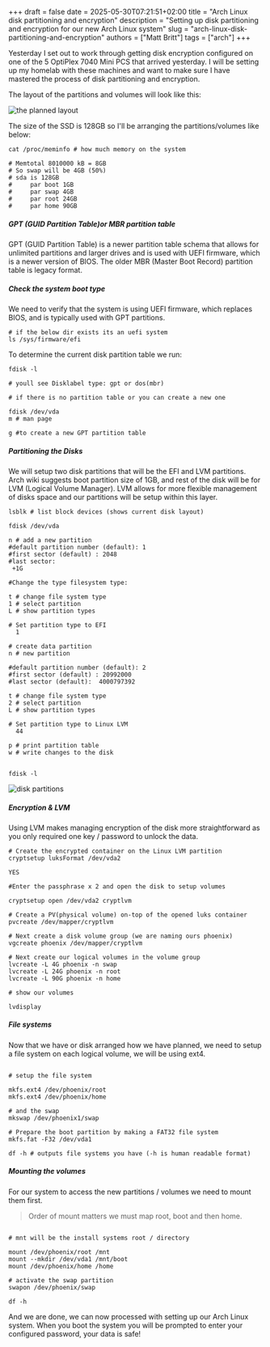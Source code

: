 +++ 
draft = false
date = 2025-05-30T07:21:51+02:00
title = "Arch Linux disk partitioning and encryption"
description = "Setting up disk partitioning and encryption for our new Arch Linux system"
slug = "arch-linux-disk-partitioning-and-encryption"
authors = ["Matt Britt"]
tags = ["arch"]
+++

Yesterday I set out to work through getting disk encryption configured on one of the 5 OptiPlex 7040 Mini PCS that arrived yesterday. I will be setting up my homelab with these machines and want to make sure I have mastered the process of disk partitioning and encryption.

The layout of the partitions and volumes will look like this:

![the planned layout](/posts/arch-linux-disk-partitioning-and-encryption/plan.png)

The size of the SSD is 128GB so I'll be arranging the partitions/volumes like below:

```shell
cat /proc/meminfo # how much memory on the system
```

```text
# Memtotal 8010000 kB = 8GB
# So swap will be 4GB (50%)
# sda is 128GB
#     par boot 1GB
#     par swap 4GB
#     par root 24GB
#     par home 90GB
```

##### GPT (GUID Partition Table)or MBR  partition table

GPT (GUID Partition Table) is a newer partition table schema that allows for unlimited partitions and larger drives and is used with UEFI firmware, which is a newer version of BIOS. The older MBR (Master Boot Record) partition table is legacy format.

##### Check the system boot type

We need to verify that the system is using UEFI firmware, which replaces BIOS, and is typically used with GPT partitions.

```shell
# if the below dir exists its an uefi system
ls /sys/firmware/efi
```

To determine the current disk partition table we run:

```shell
fdisk -l

# youll see Disklabel type: gpt or dos(mbr)

# if there is no partition table or you can create a new one

fdisk /dev/vda
m # man page

g #to create a new GPT partition table
```

##### Partitioning the Disks

We will setup two disk partitions that will be the EFI and LVM partitions. Arch wiki suggests boot partition size of 1GB, and rest of the disk will be for LVM (Logical Volume Manager). LVM allows for more flexible management of disks space and our partitions will be setup within this layer.

```shell
lsblk # list block devices (shows current disk layout)

fdisk /dev/vda

n # add a new partition
#default partition number (default): 1
#first sector (default) : 2048
#last sector: 
 +1G

#Change the type filesystem type:

t # change file system type
1 # select partition 
L # show partition types

# Set partition type to EFI
  1

# create data partition
n # new partition

#default partition number (default): 2
#first sector (default) : 20992000
#last sector (default):  4000797392

t # change file system type
2 # select partition 
L # show partition types

# Set partition type to Linux LVM 
  44
  
p # print partition table  
w # write changes to the disk


```

```shell
fdisk -l
```

![disk partitions](/posts/arch-linux-disk-partitioning-and-encryption/disk.png)

##### Encryption & LVM

Using LVM makes managing encryption of the disk more straightforward as you only required one key / password to unlock the data.

```shell
# Create the encrypted container on the Linux LVM partition
cryptsetup luksFormat /dev/vda2

YES

#Enter the passphrase x 2 and open the disk to setup volumes

cryptsetup open /dev/vda2 cryptlvm

# Create a PV(physical volume) on-top of the opened luks container
pvcreate /dev/mapper/cryptlvm

# Next create a disk volume group (we are naming ours phoenix)
vgcreate phoenix /dev/mapper/cryptlvm

# Next create our logical volumes in the volume group
lvcreate -L 4G phoenix -n swap 
lvcreate -L 24G phoenix -n root 
lvcreate -L 90G phoenix -n home 

# show our volumes

lvdisplay

```

##### File systems

Now that we have or disk arranged how we have planned, we need to setup a file system on each logical volume, we will be using ext4.

```shell

# setup the file system

mkfs.ext4 /dev/phoenix/root
mkfs.ext4 /dev/phoenix/home

# and the swap
mkswap /dev/phoenix1/swap

# Prepare the boot partition by making a FAT32 file system
mkfs.fat -F32 /dev/vda1

df -h # outputs file systems you have (-h is human readable format)
```

##### Mounting the volumes

For our system to access the new partitions / volumes we need to mount them first.

> Order of mount matters we must map root, boot  and then home.

```shell

# mnt will be the install systems root / directory

mount /dev/phoenix/root /mnt
mount --mkdir /dev/vda1 /mnt/boot 
mount /dev/phoenix/home /home

# activate the swap partition
swapon /dev/phoenix/swap

df -h
```

And we are done, we can now processed with setting up our Arch Linux system. When you boot the system you will be prompted to enter your configured password, your data is safe!
